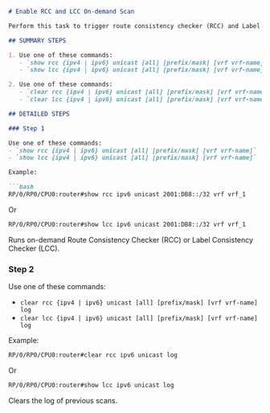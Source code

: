 ```markdown
# Enable RCC and LCC On-demand Scan

Perform this task to trigger route consistency checker (RCC) and Label Consistency Checker (LCC) on-demand scan. The on-demand scan can be run on a particular address family (AFI), sub address family (SAFI), table and prefix, vrf, or all prefixes in the table.

## SUMMARY STEPS

1. Use one of these commands:
   - `show rcc {ipv4 | ipv6} unicast [all] [prefix/mask] [vrf vrf-name]`
   - `show lcc {ipv4 | ipv6} unicast [all] [prefix/mask] [vrf vrf-name]`

2. Use one of these commands:
   - `clear rcc {ipv4 | ipv6} unicast [all] [prefix/mask] [vrf vrf-name] log`
   - `clear lcc {ipv4 | ipv6} unicast [all] [prefix/mask] [vrf vrf-name] log`

## DETAILED STEPS

### Step 1

Use one of these commands:
- `show rcc {ipv4 | ipv6} unicast [all] [prefix/mask] [vrf vrf-name]`
- `show lcc {ipv4 | ipv6} unicast [all] [prefix/mask] [vrf vrf-name]`

Example:

```bash
RP/0/RP0/CPU0:router#show rcc ipv6 unicast 2001:DB8::/32 vrf vrf_1
```

Or

```bash
RP/0/RP0/CPU0:router#show lcc ipv6 unicast 2001:DB8::/32 vrf vrf_1
```

Runs on-demand Route Consistency Checker (RCC) or Label Consistency Checker (LCC).

### Step 2

Use one of these commands:
- `clear rcc {ipv4 | ipv6} unicast [all] [prefix/mask] [vrf vrf-name] log`
- `clear lcc {ipv4 | ipv6} unicast [all] [prefix/mask] [vrf vrf-name] log`

Example:

```bash
RP/0/RP0/CPU0:router#clear rcc ipv6 unicast log
```

Or

```bash
RP/0/RP0/CPU0:router#show lcc ipv6 unicast log
```

Clears the log of previous scans.
```